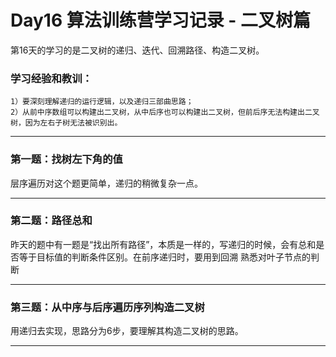 
# Day16 算法训练营学习记录 - 二叉树篇

第16天的学习的是二叉树的递归、迭代、回溯路径、构造二叉树。

### 学习经验和教训：
    1）要深刻理解递归的运行逻辑，以及递归三部曲思路；
    2）从前中序数组可以构建出二叉树，从中后序也可以构建出二叉树，但前后序无法构建出二叉树，因为左右子树无法被识别出。
---
### 第一题：找树左下角的值 
  层序遍历对这个题更简单，递归的稍微复杂一点。


---
### 第二题：路径总和  

  昨天的题中有一题是“找出所有路径”，本质是一样的，写递归的时候，会有总和是否等于目标值的判断条件区别。在前序递归时，要用到回溯
  熟悉对叶子节点的判断

 

---

### 第三题：从中序与后序遍历序列构造二叉树 

用递归去实现，思路分为6步，要理解其构造二叉树的思路。



---
